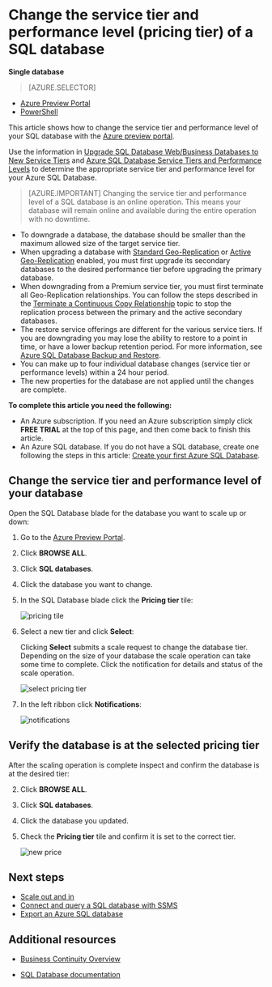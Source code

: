 <properties
	pageTitle="Change the service tier and performance level of an Azure SQL database"
	description="Change the service tier and performance level of an Azure SQL database shows how to scale your SQL database up or down. Changing the pricing tier of an Azure SQL database."
	services="sql-database"
	documentationCenter=""
	authors="stevestein"
	manager="jeffreyg"
	editor=""/>

<tags
	ms.service="sql-database"
	ms.date="09/10/2015"
	wacn.date=""/>


# Change the service tier and performance level (pricing tier) of a SQL database

**Single database**

> [AZURE.SELECTOR]
- [Azure Preview Portal](/documentation/articles/sql-database-scale-up)
- [PowerShell](/documentation/articles/sql-database-scale-up-powershell)

This article shows how to change the service tier and performance level of your SQL database with the [Azure preview portal](https://manage.windowsazure.cn). 

Use the information in [Upgrade SQL Database Web/Business Databases to New Service Tiers](/documentation/articles/sql-database-upgrade-new-service-tiers) and [Azure SQL Database Service Tiers and Performance Levels](/documentation/articles/sql-database-service-tiers) to determine the appropriate service tier and performance level for your Azure SQL Database.

> [AZURE.IMPORTANT] Changing the service tier and performance level of a SQL database is an online operation. This means your database will remain online and available during the entire operation with no downtime.

- To downgrade a database, the database should be smaller than the maximum allowed size of the target service tier. 
- When upgrading a database with [Standard Geo-Replication](https://msdn.microsoft.com/zh-cn/library/azure/dn758204.aspx) or [Active Geo-Replication](https://msdn.microsoft.com/zh-cn/library/azure/dn741339.aspx) enabled, you must first upgrade its secondary databases to the desired performance tier before upgrading the primary database.
- When downgrading from a Premium service tier, you must first terminate all Geo-Replication relationships. You can follow the steps described in the [Terminate a Continuous Copy Relationship](https://msdn.microsoft.com/zh-cn/library/azure/dn741323.aspx) topic to stop the replication process between the primary and the active secondary databases.
- The restore service offerings are different for the various service tiers. If you are downgrading you may lose the ability to restore to a point in time, or have a lower backup retention period. For more information, see [Azure SQL Database Backup and Restore](https://msdn.microsoft.com/zh-cn/library/azure/jj650016.aspx).
- You can make up to four individual database changes (service tier or performance levels) within a 24 hour period.
- The new properties for the database are not applied until the changes are complete.


**To complete this article you need the following:**

- An Azure subscription. If you need an Azure subscription simply click **FREE TRIAL** at the top of this page, and then come back to finish this article.
- An Azure SQL database. If you do not have a SQL database, create one following the steps in this article: [Create your first Azure SQL Database](/documentation/articles/sql-database-get-started).


## Change the service tier and performance level of your database


Open the SQL Database blade for the database you want to scale up or down:

1.	Go to the [Azure Preview Portal](https://manage.windowsazure.cn).
2.	Click **BROWSE ALL**.
3.	Click **SQL databases**.
2.	Click the database you want to change.
3.	In the SQL Database blade click the **Pricing tier** tile:

    ![pricing tile][1]

1.  Select a new tier and click **Select**:

    Clicking **Select** submits a scale request to change the database tier. Depending on the size of your database the scale operation can take some time to complete. Click the notification for details and status of the scale operation. 

    ![select pricing tier][2]

3.	In the left ribbon click **Notifications**:

    ![notifications][3]

## Verify the database is at the selected pricing tier

   After the scaling operation is complete inspect and confirm the database is at the desired tier:

2.	Click **BROWSE ALL**.
3.	Click **SQL databases**.
2.	Click the database you updated.
3.	Check the **Pricing tier** tile and confirm it is set to the correct tier.

    ![new price][4]	


## Next steps

- [Scale out and in](/documentation/articles/sql-database-elastic-scale-get-started)
- [Connect and query a SQL database with SSMS](/documentation/articles/sql-database-connect-query-ssms)
- [Export an Azure SQL database](/documentation/articles/sql-database-export)

## Additional resources

- [Business Continuity Overview](/documentation/articles/sql-database-business-continuity)
<!-- deleted by customization
- [SQL Database documentation](/documentation/services/sql-database/)
-->
<!-- keep by customization: begin -->
- [SQL Database documentation](/documentation/services/sql-databases/)
<!-- keep by customization: end -->


<!--Image references-->
[1]: ./media/sql-database-scale-up/pricing-tile.png
[2]: ./media/sql-database-scale-up/choose-tier.png
[3]: ./media/sql-database-scale-up/scale-notification.png
[4]: ./media/sql-database-scale-up/new-tier.png
